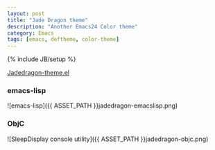 ```yaml
---
layout: post
title: "Jade Dragon theme"
description: "Another Emacs24 Color theme"
category: Emacs
tags: [emacs, deftheme, color-theme]
---
```

{% include JB/setup %}

<a href="{{ ASSET_PATH }}Jadedragon-theme.el" class="btn
btn-primary btn-large">Jadedragon-theme.el</a>

### emacs-lisp

![emacs-lisp]({{ ASSET_PATH }}jadedragon-emacslisp.png)

### ObjC 

![SleepDisplay console utility]({{ ASSET_PATH }}jadedragon-objc.png)

